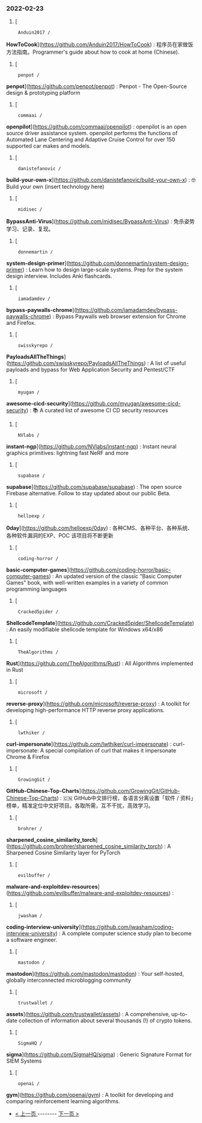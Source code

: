 ### 2022-02-23 
1. [
    

        Anduin2017 /
**HowToCook**](https://github.com/Anduin2017/HowToCook) : 程序员在家做饭方法指南。Programmer's guide about how to cook at home (Chinese).
1. [
    

        penpot /
**penpot**](https://github.com/penpot/penpot) : Penpot - The Open-Source design & prototyping platform
1. [
    

        commaai /
**openpilot**](https://github.com/commaai/openpilot) : openpilot is an open source driver assistance system. openpilot performs the functions of Automated Lane Centering and Adaptive Cruise Control for over 150 supported car makes and models.
1. [
    

        danistefanovic /
**build-your-own-x**](https://github.com/danistefanovic/build-your-own-x) : 🤓 Build your own (insert technology here)
1. [
    

        midisec /
**BypassAnti-Virus**](https://github.com/midisec/BypassAnti-Virus) : 免杀姿势学习、记录、复现。
1. [
    

        donnemartin /
**system-design-primer**](https://github.com/donnemartin/system-design-primer) : Learn how to design large-scale systems. Prep for the system design interview. Includes Anki flashcards.
1. [
    

        iamadamdev /
**bypass-paywalls-chrome**](https://github.com/iamadamdev/bypass-paywalls-chrome) : Bypass Paywalls web browser extension for Chrome and Firefox.
1. [
    

        swisskyrepo /
**PayloadsAllTheThings**](https://github.com/swisskyrepo/PayloadsAllTheThings) : A list of useful payloads and bypass for Web Application Security and Pentest/CTF
1. [
    

        myugan /
**awesome-cicd-security**](https://github.com/myugan/awesome-cicd-security) : 📚 A curated list of awesome CI CD security resources
1. [
    

        NVlabs /
**instant-ngp**](https://github.com/NVlabs/instant-ngp) : Instant neural graphics primitives: lightning fast NeRF and more
1. [
    

        supabase /
**supabase**](https://github.com/supabase/supabase) : The open source Firebase alternative. Follow to stay updated about our public Beta.
1. [
    

        helloexp /
**0day**](https://github.com/helloexp/0day) : 各种CMS、各种平台、各种系统、各种软件漏洞的EXP、POC 该项目将不断更新
1. [
    

        coding-horror /
**basic-computer-games**](https://github.com/coding-horror/basic-computer-games) : An updated version of the classic "Basic Computer Games" book, with well-written examples in a variety of common programming languages
1. [
    

        Cracked5pider /
**ShellcodeTemplate**](https://github.com/Cracked5pider/ShellcodeTemplate) : An easily modifiable shellcode template for Windows x64/x86
1. [
    

        TheAlgorithms /
**Rust**](https://github.com/TheAlgorithms/Rust) : All Algorithms implemented in Rust
1. [
    

        microsoft /
**reverse-proxy**](https://github.com/microsoft/reverse-proxy) : A toolkit for developing high-performance HTTP reverse proxy applications.
1. [
    

        lwthiker /
**curl-impersonate**](https://github.com/lwthiker/curl-impersonate) : curl-impersonate: A special compilation of curl that makes it impersonate Chrome & Firefox
1. [
    

        GrowingGit /
**GitHub-Chinese-Top-Charts**](https://github.com/GrowingGit/GitHub-Chinese-Top-Charts) : 🇨🇳 GitHub中文排行榜，各语言分离设置「软件 / 资料」榜单，精准定位中文好项目。各取所需，互不干扰，高效学习。
1. [
    

        brohrer /
**sharpened_cosine_similarity_torch**](https://github.com/brohrer/sharpened_cosine_similarity_torch) : A Sharpened Cosine Similarity layer for PyTorch
1. [
    

        evilbuffer /
**malware-and-exploitdev-resources**](https://github.com/evilbuffer/malware-and-exploitdev-resources) : 
1. [
    

        jwasham /
**coding-interview-university**](https://github.com/jwasham/coding-interview-university) : A complete computer science study plan to become a software engineer.
1. [
    

        mastodon /
**mastodon**](https://github.com/mastodon/mastodon) : Your self-hosted, globally interconnected microblogging community
1. [
    

        trustwallet /
**assets**](https://github.com/trustwallet/assets) : A comprehensive, up-to-date collection of information about several thousands (!) of crypto tokens.
1. [
    

        SigmaHQ /
**sigma**](https://github.com/SigmaHQ/sigma) : Generic Signature Format for SIEM Systems
1. [
    

        openai /
**gym**](https://github.com/openai/gym) : A toolkit for developing and comparing reinforcement learning algorithms. 

- [ < 上一页 ](https://github.com/able8/github-trending-daily-record/blob/master/2022-02-22.md) -------- [ 下一页 > ](https://github.com/able8/github-trending-daily-record/blob/master/2022-02-24.md)